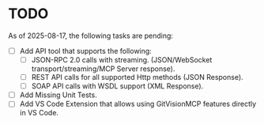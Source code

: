 # TODO

As of 2025-08-17, the following tasks are pending:

- [ ] Add API tool that supports the following:
  - [ ] JSON-RPC 2.0 calls with streaming. (JSON/WebSocket transport/streaming/MCP Server response).
  - [ ] REST API calls for all supported Http methods (JSON Response).
  - [ ] SOAP API calls with WSDL support (XML Response).
- [ ] Add Missing Unit Tests.
- [ ] Add VS Code Extension that allows using GitVisionMCP features directly in VS Code.
